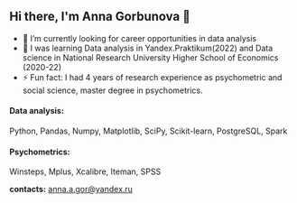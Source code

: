 ## Hi there, I'm Anna Gorbunova 👋

- 🔭 I’m currently looking for career opportunities in data analysis
- 🌱 I was learning Data analysis in Yandex.Praktikum(2022) and Data science in National Research University Higher School of Economics (2020-22)
- ⚡ Fun fact: I had 4 years of research experience as psychometric and social science, master degree in psychometrics.


#### Data analysis:
Python, Pandas, Numpy, Matplotlib, SciPy, Scikit-learn, PostgreSQL, Spark

#### Psychometrics:
Winsteps, Mplus, Xcalibre, Iteman, SPSS

**contacts:**
anna.a.gor@yandex.ru

<!--
**AnnaAGor/AnnaAGor** is a ✨ _special_ ✨ repository because its `README.md` (this file) appears on your GitHub profile.

Here are some ideas to get you started:

- 🔭 I’m currently working on ...
- 🌱 I’m currently learning ...
- 👯 I’m looking to collaborate on ...
- 🤔 I’m looking for help with ...
- 💬 Ask me about ...
- 📫 How to reach me: ...
- 😄 Pronouns: ...
- ⚡ Fun fact: ...
-->
